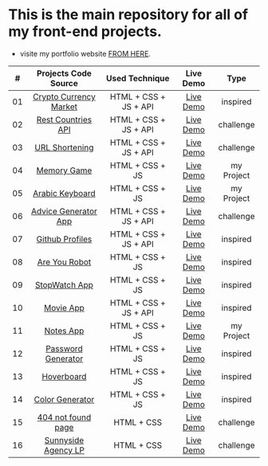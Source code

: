 # This is the main repository for all of my front-end projects.

- visite my portfolio website [FROM HERE](https://drisskhattabi6.github.io/id-kh).

| # | Projects Code Source | Used Technique | Live Demo | Type |
|:---:|:--------------------------:|:-----------:|:-----------:|:-----------:|
| 01 | [Crypto Currency Market](https://github.com/drisskhattabi6/front-end-projects/tree/main/crypto%20currency%20market) | HTML + CSS + JS + API |[Live Demo](https://drisskhattabi6.github.io/front-end-projects/crypto%20currency%20market/) | inspired |
| 02 | [Rest Countries API](https://github.com/drisskhattabi6/front-end-projects/tree/main/rest-countries-api) | HTML + CSS + JS + API | [Live Demo](https://drisskhattabi6.github.io/front-end-projects/rest-countries-api/) | challenge |
| 03 | [URL Shortening](https://github.com/drisskhattabi6/front-end-projects/tree/main/url-shortening) | HTML + CSS + JS + API | [Live Demo](https://drisskhattabi6.github.io/front-end-projects/url-shortening/) | challenge |
| 04 | [Memory Game](https://github.com/drisskhattabi6/front-end-projects/tree/main/Memory%20Game) | HTML + CSS + JS | [Live Demo](https://drisskhattabi6.github.io/front-end-projects/Memory%20Game/) | my Project |
| 05 | [Arabic Keyboard](https://github.com/drisskhattabi6/front-end-projects/tree/main/arabic%20keyboard) | HTML + CSS + JS | [Live Demo](https://drisskhattabi6.github.io/front-end-projects/arabic%20keyboard/) | my Project |
| 06 | [Advice Generator App](https://github.com/drisskhattabi6/advice-generator-app.git) | HTML + CSS + JS + API | [Live Demo](https://drisskhattabi6.github.io/front-end-projects/advice-generator-app) | challenge |
| 07 | [Github Profiles](https://github.com/drisskhattabi6/front-end-projects/tree/main/Github%20Profiles) | HTML + CSS + JS + API | [Live Demo](https://drisskhattabi6.github.io/front-end-projects/Github%20Profiles) | inspired |
| 08 | [Are You Robot](https://github.com/drisskhattabi6/front-end-projects/tree/main/are%20you%20robot) | HTML + CSS + JS | [Live Demo](https://drisskhattabi6.github.io/front-end-projects/are%20you%20robot/) | inspired |
| 09 | [StopWatch App](https://github.com/drisskhattabi6/front-end-projects/tree/main/StopWatch%20App) | HTML + CSS + JS | [Live Demo](https://drisskhattabi6.github.io/front-end-projects/StopWatch%20App/) | inspired |
| 10 | [Movie App](https://github.com/drisskhattabi6/front-end-projects/tree/main/Movie%20App) | HTML + CSS + JS + API | [Live Demo](https://drisskhattabi6.github.io/front-end-projects/Movie%20App/) | inspired |
| 11 | [Notes App](https://github.com/drisskhattabi6/front-end-projects/tree/main/Notes%20App) | HTML + CSS + JS | [Live Demo](https://drisskhattabi6.github.io/front-end-projects/Notes%20App/) |  my Project  |
| 12 | [Password Generator](https://github.com/drisskhattabi6/front-end-projects/tree/main/Password%20Generator) | HTML + CSS + JS | [Live Demo](https://drisskhattabi6.github.io/front-end-projects/Password%20Generator/) | inspired |
| 13 | [Hoverboard](https://github.com/drisskhattabi6/front-end-projects/tree/main/Hoverboard) | HTML + CSS + JS | [Live Demo](https://drisskhattabi6.github.io/front-end-projects/Hoverboard/) | inspired |
| 14 | [Color Generator](https://github.com/drisskhattabi6/front-end-projects/tree/main/Color%20Generator) | HTML + CSS + JS | [Live Demo](https://drisskhattabi6.github.io/front-end-projects/Color%20Generator/) | inspired |
| 15 | [404 not found page](https://github.com/drisskhattabi6/front-end-projects/tree/main/404-not-found) | HTML + CSS | [Live Demo](https://drisskhattabi6.github.io/front-end-projects/404-not-found/) | challenge |
| 16 | [Sunnyside Agency LP](https://github.com/drisskhattabi6/front-end-projects/tree/main/sunnyside-agency-lp) | HTML + CSS | [Live Demo](https://drisskhattabi6.github.io/front-end-projects/sunnyside-agency-lp/) | challenge |
